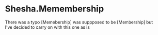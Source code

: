 # Shesha.Memembership

There was a typo [Memebership] was suppposed to be [Membership] but I've decided to carry on with this one as is
